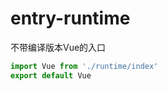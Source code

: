 # entry-runtime

不带编译版本Vue的入口

```javascript
import Vue from './runtime/index'
export default Vue
```